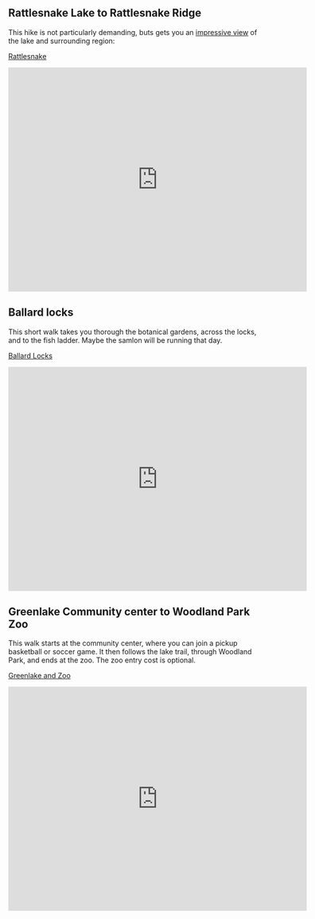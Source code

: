 

## Rattlesnake Lake to Rattlesnake Ridge

This hike is not particularly demanding, buts gets you an [impressive view](http://www.wta.org/site_images/trip-reports/2016/tripreport.image.2016-01-30.5678064959/@@images/0c3583f7-7786-466f-bc75-a772507062fe.jpeg) of the lake and surrounding region:


[Rattlesnake](https://goo.gl/maps/vFLt9MBWFwF2)
<iframe src="https://www.google.com/maps/embed?pb=!1m22!1m8!1m3!1d10796.453306973332!2d-121.78240055193298!3d47.4292335378181!3m2!1i1024!2i768!4f13.1!4m11!3e2!4m3!3m2!1d47.4348533!2d-121.76891029999999!4m5!1s0x0%3A0x7a62bcd0406bd565!2sRattlesnake+Ridge!3m2!1d47.436125999999994!2d-121.77854549999999!5e0!3m2!1sen!2sus!4v1454371045643" width="600" height="450" frameborder="0" style="border:0" allowfullscreen></iframe>


## Ballard locks

This short walk takes you thorough the botanical gardens, across the locks, and to the fish ladder. Maybe the samlon will be running that day.

[Ballard Locks](https://goo.gl/maps/3Qe21ZP4YJp)
<iframe src="https://www.google.com/maps/embed?pb=!1m20!1m8!1m3!1d2686.9443282078246!2d-122.4003074!3d47.6660779!3m2!1i1024!2i768!4f13.1!4m9!3e2!4m3!3m2!1d47.667257199999995!2d-122.3983078!4m3!3m2!1d47.6649162!2d-122.3995095!5e0!3m2!1sen!2sus!4v1454371080808" width="600" height="450" frameborder="0" style="border:0" allowfullscreen></iframe>

## Greenlake Community center to Woodland Park Zoo

This walk starts at the community center, where you can join a pickup basketball or soccer game. It then follows the lake trail, through Woodland Park, and ends at the zoo. The zoo entry cost is optional.

[Greenlake and Zoo](https://goo.gl/maps/7hPes34CWX92)
<iframe src="https://www.google.com/maps/embed?pb=!1m28!1m12!1m3!1d2686.8500277956664!2d-122.348347350166!3d47.66790977452108!2m3!1f0!2f0!3f0!3m2!1i1024!2i768!4f13.1!4m13!3e2!4m3!3m2!1d47.679889599999996!2d-122.3277626!4m3!3m2!1d47.6704222!2d-122.3509529!4m3!3m2!1d47.6668034!2d-122.35108939999999!5e0!3m2!1sen!2sus!4v1454372093385" width="600" height="450" frameborder="0" style="border:0" allowfullscreen></iframe>
